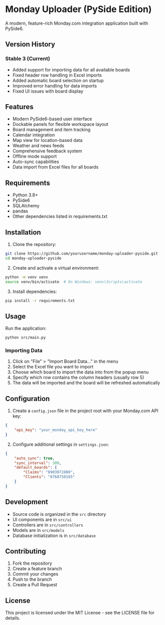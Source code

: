 # Monday Uploader (PySide Edition)

A modern, feature-rich Monday.com integration application built with PySide6.

## Version History

### Stable 3 (Current)
- Added support for importing data for all available boards
- Fixed header row handling in Excel imports
- Added automatic board selection on startup
- Improved error handling for data imports
- Fixed UI issues with board display

## Features

- Modern PySide6-based user interface
- Dockable panels for flexible workspace layout
- Board management and item tracking
- Calendar integration
- Map view for location-based data
- Weather and news feeds
- Comprehensive feedback system
- Offline mode support
- Auto-sync capabilities
- Data import from Excel files for all boards

## Requirements

- Python 3.8+
- PySide6
- SQLAlchemy
- pandas
- Other dependencies listed in requirements.txt

## Installation

1. Clone the repository:
```bash
git clone https://github.com/yourusername/monday-uploader-pyside.git
cd monday-uploader-pyside
```

2. Create and activate a virtual environment:
```bash
python -m venv venv
source venv/bin/activate  # On Windows: venv\Scripts\activate
```

3. Install dependencies:
```bash
pip install -r requirements.txt
```

## Usage

Run the application:
```bash
python src/main.py
```

### Importing Data

1. Click on "File" > "Import Board Data..." in the menu
2. Select the Excel file you want to import
3. Choose which board to import the data into from the popup menu
4. Specify which row contains the column headers (usually row 5)
5. The data will be imported and the board will be refreshed automatically

## Configuration

1. Create a `config.json` file in the project root with your Monday.com API key:
```json
{
    "api_key": "your_monday_api_key_here"
}
```

2. Configure additional settings in `settings.json`:
```json
{
    "auto_sync": true,
    "sync_interval": 300,
    "default_boards": {
        "Claims": "8903072880",
        "Clients": "8768750185"
    }
}
```

## Development

- Source code is organized in the `src` directory
- UI components are in `src/ui`
- Controllers are in `src/controllers`
- Models are in `src/models`
- Database initialization is in `src/database`

## Contributing

1. Fork the repository
2. Create a feature branch
3. Commit your changes
4. Push to the branch
5. Create a Pull Request

## License

This project is licensed under the MIT License - see the LICENSE file for details. 